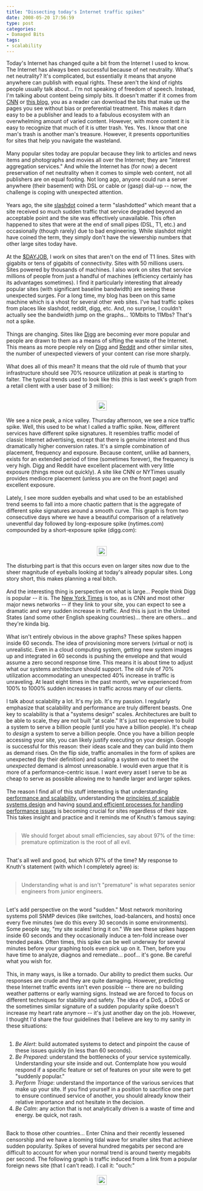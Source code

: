 ```yaml
---
title: "Dissecting today's Internet traffic spikes"
date: 2008-05-20 17:56:59
type: post
categories:
- Damaged Bits
tags:
- scalability
---
```


Today's Internet has changed quite a bit from the Internet I used to know.  The Internet has always been successful because of net neutrality.  What's net neutrality?  It's complicated, but essentially it means that anyone anywhere can publish with equal rights.  These aren't the kind of rights people usually talk about... I'm not speaking of freedom of speech.  Instead, I'm talking about content being simply bits.  It doesn't matter if it comes from <a href="http://cnn.com/">CNN</a> or <a href="http://lethargy.org/">this blog</a>, you as a reader can download the bits that make up the pages you see without bias or preferential treatment.  This makes it darn easy to be a publisher and leads to a fabulous ecosystem with an overwhelming amount of varied content.  However, with more content it is easy to recognize that much of it is utter trash.  Yes. Yes. I know that one man's trash is another man's treasure.  However, it presents opportunities for sites that help you navigate the wasteland.<br /><br />Many popular sites today are popular because they link to articles and news items and photographs and movies all over the Internet; they are "interest aggregation services."  And while the Internet has (for now) a decent preservation of net neutrality when it comes to simple web content, not all publishers are on equal footing.  Not long ago, anyone could run a server anywhere (their basement) with DSL or cable or (gasp) dial-up -- now, the challenge is coping with unexpected attention.<br /><br />Years ago, the site <a href="http://slashdot.org/">slashdot</a> coined a term "slashdotted" which meant that a site received so much sudden traffic that service degraded beyond an acceptable point and the site was effectively unavailable.  This often happened to sites that were at the end of small pipes (DSL, T1, etc.) and occasionally (though rarely) due to bad engineering.  While slashdot might have coined the term, they simply don't have the viewership numbers that other large sites today have.<br /><br />At the <a href="http://omniti.com/">$DAYJOB</a>, I work on sites that aren't on the end of T1 lines.  Sites with gigabits or tens of gigabits of connectivity.  Sites with 50 millions users.  Sites powered by thousands of machines. I also work on sites that service millions of people from just a handful of machines (efficiency certainly has its advantages sometimes).  I find it particularly interesting that already popular sites (with significant baseline bandwidth) are seeing these unexpected surges.  For a long time, my blog has been on this same machine which is a vhost for several other web sites.  I've had traffic spikes from places like slashdot, reddit, digg, etc.  And, no surprise, I couldn't actually see the bandwidth jump on the graphs... 10Mbits to 11Mbs?  That's not a spike.<br /><br />Things are changing.  Sites like <a href="http://digg.com/">Digg</a> are becoming ever more popular and people are drawn to them as a means of sifting the waste of the Internet.   This means as more people rely on <a href="http://digg.com/">Digg</a> and <a href="http://reddit.com/">Reddit</a> and other similar sites, the number of unexpected viewers of your content can rise more sharply.<br /><br />What does all of this mean?  It means that the old rule of thumb that your infrastructure should see 70% resource utilization at peak is starting to falter.  The typical trends used to look like this (this is last week's graph from a retail client with a user base of 3 million):<br /><br /><div align="center"><img style="border: 1px solid rgb(200, 200, 200); padding: 4px; max-width: 800px;" src="http://www.lethargy.org/%7Ejesus/uploads/Picture%201.png" /><br /><div align="left"><br />We see a nice peak, a nice valley.  Thursday afternoon, we see a nice traffic spike.  Well, this used to be what I called a traffic spike.  Now, different services have different spike signatures.  It resembles traffic model of classic Internet advertising, except that there is genuine interest and thus dramatically higher conversion rates.  It's a simple combination of placement, frequency and exposure.  Because content, unlike ad banners, exists for an extended period of time (sometimes forever), the frequency is very high.  Digg and Reddit have excellent placement with very little exposure (things move out quickly).  A site like CNN or NYTimes usually provides mediocre placement (unless you are on the front page) and excellent exposure.<br /><br />Lately, I see more sudden eyeballs and what used to be an established trend seems to fall into a more chaotic pattern that is the aggregate of different spike signatures around a smooth curve.  This graph is from two consecutive days where we have a beautiful comparison of a relatively uneventful day followed by long-exposure spike (nytimes.com) compounded by a short-exposure spike (digg.com):<br /><br /><br /><div align="center"><img style="border: 1px solid rgb(200, 200, 200); padding: 4px; max-width: 800px;" src="http://www.lethargy.org/%7Ejesus/uploads/graph.png" /><br /></div><br />The disturbing part is that this occurs even on larger sites now due to the sheer magnitude of eyeballs looking at today's already popular sites.  Long story short, this makes planning a real bitch.<br /><br />And the interesting thing is perspective on what is large...  People think Digg is popular -- it is.  The <a href="http://nytimes.com/">New York Times</a> is too, as is CNN and most other major news networks -- if they link to your site, you can expect to see a dramatic and very sudden increase in traffic. And this is just in the United States (and some other English speaking countries)... there are others... and they're kinda big.<br /><br />What isn't entirely obvious in the above graphs?  These spikes happen inside 60 seconds.  The idea of provisioning more servers (virtual or not) is unrealistic.  Even in a cloud computing system, getting new system images up and integrated in 60 seconds is pushing the envelope and that would assume a zero second response time.  This means it is about time to adjust what our systems architecture should support.  The old rule of 70% utilization accommodating an unexpected 40% increase in traffic is unraveling.  At least eight times in the past month, we've experienced from 100% to 1000% sudden increases in traffic across many of our clients.<br /><br />I talk about scalability a lot.  It's my job.  It's my passion.  I regularly emphasize that scalability and performance are truly different beasts.  One key to scalability is that a "systems design" scales.  Architectures are built to be able to scale, they are not built "at scale."  It's just too expensive to build a system to serve a billion people (until you have a billion people).  It's cheap to <em>design</em> a system to serve a billion people.  Once you have a billion people accessing your site, you can likely justify executing on your design.  Google is successful for this reason: their ideas scale and they can build into them as demand rises.  On the flip side, traffic anomalies in the form of spikes are unexpected (by their definition) and scaling a system out to meet the <em>unexpected</em> demand is almost unreasonable.  I would even argue that it is more of a performance-centric issue.  I want every asset I serve to be as cheap to serve as possible allowing me to handle larger and larger spikes.<br /><br />The reason I find all of this stuff interesting is that understanding <a href="http://omniti.com/does/scalability-and-performance">performance and scalability</a>, understanding the <a href="http://scalableinternetarchitectures.com/blog/pages/about">principles of scalable systems design</a> and having <a href="http://omniti.com/does/scalability-and-performance/process">sound and efficient processes for handling performance issues</a> is becoming crucial for sites regardless of their size.  This takes insight and practice and it reminds me of Knuth's famous saying:<br /><br /><blockquote>We should forget about small efficiencies, say about 97% of the time: premature optimization is the root of all evil.<br /></blockquote><br />That's all well and good, but which 97% of the time?  My response to Knuth's statement (with which I completely agree) is:<br /><br /><blockquote>Understanding what is and isn't "premature" is what separates senior engineers from junior engineers.<br /></blockquote><br />Let's add perspective on the word "sudden."  Most network monitoring systems poll SNMP devices (like switches, load-balancers, and hosts) once every five minutes (we do this every 30 seconds in some environments).  Some people say, "my site scales! bring it on." We see these spikes happen inside 60 seconds and they occasionally induce a ten-fold increase over trended peaks.  Often times, this spike can be well underway for several minutes before your graphing tools even pick up on it.  Then, before you have time to analyze, diagnos and remediate... poof... it's gone.  Be careful what you wish for.<br /><br />This, in many ways, is like a tornado.  Our ability to predict them sucks.  Our responses are crude and they are quite damaging.  However, predicting these Internet traffic events isn't even possible -- there are no building weather patterns or early warning signs.  Instead we are forced to focus on different techniques for stability and safety.  The idea of a DoS, a DDoS or the sometimes similar signature of a sudden popularity spike doesn't increase my heart rate anymore -- it's just another day on the job.  However, I thought I'd share the four guidelines that I believe are key to my sanity in these situations:<br /><br /><ol><li><em>Be Alert</em>: build automated systems to detect and pinpoint the cause of these issues quickly (in less than 60 seconds).</li><li><em>Be Prepared</em>: understand the bottlenecks of your service systemically.  Understanding your site inside and out.  Contemplate how you would respond if a specific feature or set of features on your site were to get "suddenly popular."</li><li><em>Perform Triage</em>: understand the importance of the various services that make up your site.  If you find yourself in a position to sacrifice one part to ensure continued service of another, you should already know their relative importance and not hesitate in the decision.</li><li><em>Be Calm</em>: any action that is not analytically driven is a waste of time and energy.  be quick, not rash.<br /></li></ol><br />Back to those other countries... Enter China and their recently lessened censorship and we have a looming tidal wave for smaller sites that achieve sudden popularity.  Spikes of several hundred megabits per second are difficult to account for when your normal trend is around twenty megabits per second.    The following graph is traffic induced from a link from a popular foreign news site (that I can't read).  I call it: "ouch:"<br /><br /><div align="center"><img style="border: 1px solid rgb(200, 200, 200); padding: 4px; max-width: 800px;" src="http://www.lethargy.org/%7Ejesus/uploads/graph_image.php.png" /><br /></div></div></div>
